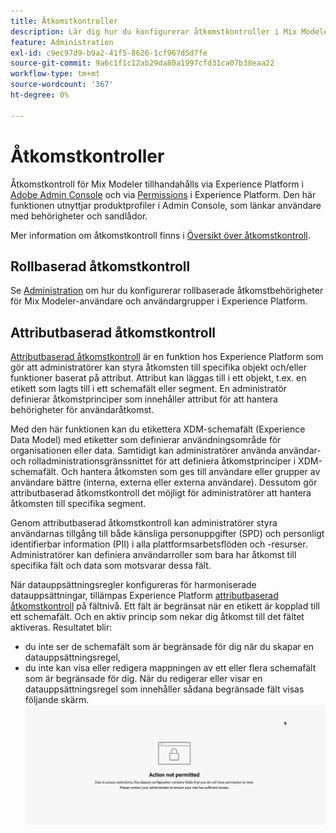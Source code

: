 ```yaml
---
title: Åtkomstkontroller
description: Lär dig hur du konfigurerar åtkomstkontroller i Mix Modeler.
feature: Administration
exl-id: c9ec97d9-b9a2-41f5-8626-1cf967d5d7fe
source-git-commit: 9a6c1f1c12ab29da80a1997cfd31ca07b38eaa22
workflow-type: tm+mt
source-wordcount: '367'
ht-degree: 0%

---
```


# Åtkomstkontroller

Åtkomstkontroll för Mix Modeler tillhandahålls via Experience Platform i [Adobe Admin Console](https://adminconsole.adobe.com/) och via [Permissions](https://experienceleague.adobe.com/sv/docs/experience-platform/access-control/home#platform-permissions) i Experience Platform. Den här funktionen utnyttjar produktprofiler i Admin Console, som länkar användare med behörigheter och sandlådor.

Mer information om åtkomstkontroll finns i [Översikt över åtkomstkontroll](https://experienceleague.adobe.com/sv/docs/experience-platform/access-control/home).

## Rollbaserad åtkomstkontroll

Se [Administration](../main-guide/administration.md) om hur du konfigurerar rollbaserade åtkomstbehörigheter för Mix Modeler-användare och användargrupper i Experience Platform.

## Attributbaserad åtkomstkontroll

[Attributbaserad åtkomstkontroll](https://experienceleague.adobe.com/sv/docs/experience-platform/access-control/abac/overview) är en funktion hos Experience Platform som gör att administratörer kan styra åtkomsten till specifika objekt och/eller funktioner baserat på attribut. Attribut kan läggas till i ett objekt, t.ex. en etikett som lagts till i ett schemafält eller segment. En administratör definierar åtkomstprinciper som innehåller attribut för att hantera behörigheter för användaråtkomst.

Med den här funktionen kan du etikettera XDM-schemafält (Experience Data Model) med etiketter som definierar användningsområde för organisationen eller data. Samtidigt kan administratörer använda användar- och rolladministrationsgränssnittet för att definiera åtkomstprinciper i XDM-schemafält. Och hantera åtkomsten som ges till användare eller grupper av användare bättre (interna, externa eller externa användare). Dessutom gör attributbaserad åtkomstkontroll det möjligt för administratörer att hantera åtkomsten till specifika segment.

Genom attributbaserad åtkomstkontroll kan administratörer styra användarnas tillgång till både känsliga personuppgifter (SPD) och personligt identifierbar information (PII) i alla plattformsarbetsflöden och -resurser. Administratörer kan definiera användarroller som bara har åtkomst till specifika fält och data som motsvarar dessa fält.

När datauppsättningsregler konfigureras för harmoniserade datauppsättningar, tillämpas Experience Platform [attributbaserad åtkomstkontroll](https://experienceleague.adobe.com/sv/docs/experience-platform/access-control/abac/overview) på fältnivå. Ett fält är begränsat när en etikett är kopplad till ett schemafält. Och en aktiv princip som nekar dig åtkomst till det fältet aktiveras. Resultatet blir:

* du inte ser de schemafält som är begränsade för dig när du skapar en datauppsättningsregel,
* du inte kan visa eller redigera mappningen av ett eller flera schemafält som är begränsade för dig. När du redigerar eller visar en datauppsättningsregel som innehåller sådana begränsade fält visas följande skärm.
  ![Åtgärden tillåts inte](/help/assets/action-not-permitted.png)
